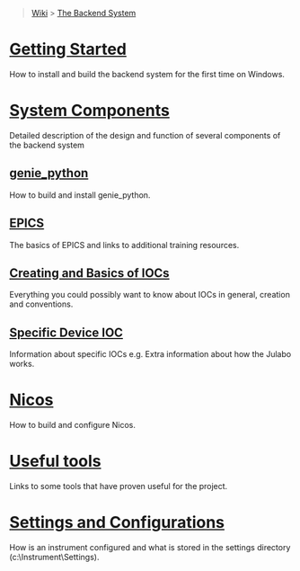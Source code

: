 > [Wiki](Home) > [The Backend System](The-Backend-System)

# [Getting Started](First-time-installing-and-building-(Windows))

How to install and build the backend system for the first time on Windows.

# [System Components](System-components)

Detailed description of the design and function of several components of the backend system

## [genie_python](Building-and-installing-genie_python)

How to build and install genie_python.

## [EPICS](EPICS)

The basics of EPICS and links to additional training resources.

## [Creating and Basics of IOCs](IOCs)

Everything you could possibly want to know about IOCs in general, creation and conventions.

## [Specific Device IOC](Specific-Device-IOC)

Information about specific IOCs e.g. Extra information about how the Julabo works.

# [Nicos](Nicos)

How to build and configure Nicos.

# [Useful tools](Useful-tools)

Links to some tools that have proven useful for the project.

# [Settings and Configurations](Settings-and-Configurations)

How is an instrument configured and what is stored in the settings directory (c:\Instrument\Settings).
